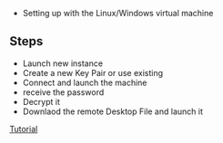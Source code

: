 * Setting up with the Linux/Windows virtual machine 

## Steps ##

* Launch new instance 
* Create a new Key Pair or use existing 
* Connect and launch the machine 
* receive the password 
* Decrypt it
* Downlaod the remote Desktop File and launch it 

[Tutorial](https://aws.amazon.com/getting-started/tutorials/launch-windows-vm/?trk=gs_card)
